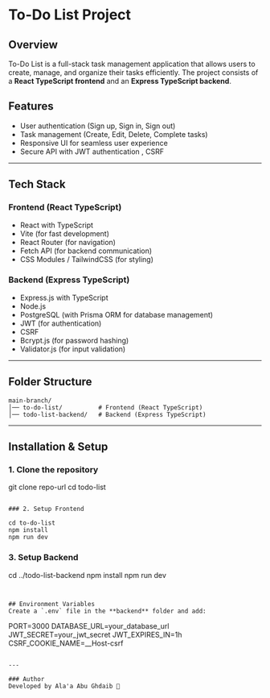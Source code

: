 # To-Do List Project

## Overview
To-Do List is a full-stack task management application that allows users to create, manage, and organize their tasks efficiently. The project consists of a **React TypeScript frontend** and an **Express TypeScript backend**.

## Features
- User authentication (Sign up, Sign in, Sign out)
- Task management (Create, Edit, Delete, Complete tasks)
- Responsive UI for seamless user experience
- Secure API with JWT authentication , CSRF

---

## Tech Stack
### Frontend (React TypeScript)
- React with TypeScript
- Vite (for fast development)
- React Router (for navigation)
- Fetch API (for backend communication)
- CSS Modules / TailwindCSS (for styling)

### Backend (Express TypeScript)
- Express.js with TypeScript
- Node.js
- PostgreSQL (with Prisma ORM for database management)
- JWT (for authentication)
- CSRF
- Bcrypt.js (for password hashing)
- Validator.js (for input validation)

---

## Folder Structure
```
main-branch/
│── to-do-list/          # Frontend (React TypeScript)
│── todo-list-backend/   # Backend (Express TypeScript)
```

---

## Installation & Setup

### 1. Clone the repository

git clone repo-url
cd todo-list
```

### 2. Setup Frontend

cd to-do-list
npm install
npm run dev
```

### 3. Setup Backend

cd ../todo-list-backend
npm install
npm run dev
```


## Environment Variables
Create a `.env` file in the **backend** folder and add:
```
PORT=3000
DATABASE_URL=your_database_url
JWT_SECRET=your_jwt_secret
JWT_EXPIRES_IN=1h
CSRF_COOKIE_NAME=__Host-csrf
```

---

### Author
Developed by Ala'a Abu Ghdaib 🚀

